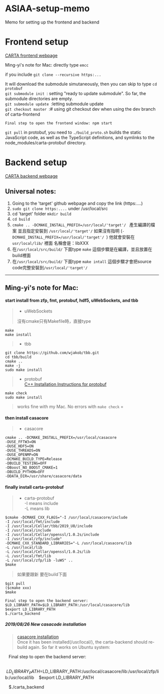 # ASIAA-setup-memo
Memo for setting up the frontend and backend

# Frontend setup
[CARTA frontend webpage](https://github.com/CARTAvis/carta-frontend)

Ming-yi's note for Mac:
directly type `emcc` 

if you include `git clone --recursive https:...`

It will download the submodule simutaneously, then you can skip to type 
`cd protobuf `<br />
`git submodule init `: setting "ready to update submodule". So far, the submodule directories are empty. <br /> 
`git submodule update `:letting submodule update <br />
`git checkout master `:# using git checkout dev when using the dev branch of carta-frontend<br /> 

    Final step to open the frontend window: npm start

`git pull` in protobuf, you need to `./build_proto.sh`
builds the static JavaScript code, as well as the TypeScript definitions, and symlinks to the node_modules/carta-protobuf directory.

# Backend setup 
[CARTA backend webpage](https://github.com/CARTAvis/carta-backend)

## Universal notes:
1. Going to the 'target' github webpage and copy the link (https:....)
2. `sudo git clone https:....` under /usr/local/src
3. cd 'target' folder `mkdir build`
4. `cd build`
5. `cmake .. -DCMAKE_INSTALL_PREFIX=/usr/local/'target'/ `
產生編譯的檔案 並且指定安裝到 `/usr/local/'target'/`
如果沒有指明 (`-DCMAKE_INSTALL_PREFIX=/usr/local/'target'/ `) 他就會安裝在 `usr/local/lib/` 裡面 名稱會是：libXXX
6. 在`/usr/local/src/build/` 下面type `make` 這個步驟是在編譯，並且放置在build裡面
7. 在`/usr/local/src/build/` 下面type `make intall` 這個步驟才會把source code完整安裝到`/usr/local/'target'/`

----
## Ming-yi's note for Mac: <br />
#### start install from zfp, fmt, protobuf, hdf5, uWebSockets, and tbb <br />
>* uWebSockets
>
>沒有cmake只有Makefile時，直接type <br />

    make
    make install
>* tbb

    git clone https://github.com/wjakob/tbb.git
    cd tbb/build
    cmake ..
    make -j
    sudo make install

>* protobuf <br />
>[C++ Installation Instructions for protobuf](https://github.com/protocolbuffers/protobuf/blob/master/src/README.md) <br />
    
    make check
    sudo make install
>works fine with my Mac. No errors with `make check` =

#### then install casacore <br />
>* casacore

    cmake .. -DCMAKE_INSTALL_PREFIX=/usr/local/casacore
    -DUSE_FFTW3=ON
    -DUSE_HDF5=ON
    -DUSE_THREADS=ON
    -DUSE_OPENMP=ON
    -DCMAKE_BUILD_TYPE=Release
    -DBUILD_TESTING=OFF
    -DBoost_NO_BOOST_CMAKE=1
    -DBUILD_PYTHON=OFF
    -DDATA_DIR=/usr/share/casacore/data
    
#### finally install carta-protobuf <br />
>* carta-protobuf <br />
> -I means include <br />
> -L means lib <br />

    $cmake -DCMAKE_CXX_FLAGS="-I /usr/local/casacore/include 
    -I /usr/local/fmt/include 
    -I /usr/local/Cellar/tbb/2019_U8/include 
    -I /usr/local/include 
    -I /usr/local/Cellar/openssl/1.0.2s/include 
    -I /usr/local/zfp/include" 
    -DCMAKE_CXX_STANDARD_LIBRARIES="-L /usr/local/casacore/lib 
    -L /usr/local/lib 
    -L /usr/local/Cellar/openssl/1.0.2s/lib 
    -L /usr/local/fmt/lib 
    -L /usr/local/zfp/lib -luWS" ..
    $make
> 如果要跟新 要在build下面 <br />

    $git pull
    ($cmake xxx)
    $make
    
    Final step to open the backend server: 
    $LD_LIBRARY_PATH=$LD_LIBRARY_PATH:/usr/local/casacore/lib
    $export LD_LIBRARY_PATH
    $./carta_backend 
    
##### 2019/08/26 New casacode installation
>[casacore installation](https://docs.google.com/document/d/1290lnvp9fDShOKuipJUmusAfcuqBmSmPwaEbRUVOM28/edit) <br />
Once it has been installed(/usr/local/), the carta-backend should re-build again. 
So far it works on Ubuntu system:

    Final step to open the backend server: 
    
    $LD_LIBRARY_PATH=$LD_LIBRARY_PATH:/usr/local/casacore/lib:/usr/local/zfp/lib:/usr/local/lib
    $export LD_LIBRARY_PATH
    
    $./carta_backend 


